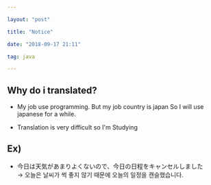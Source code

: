 ```yaml
---

layout: "post"

title: "Notice"

date: "2018-09-17 21:11"

tag: java

---
```


Why do i translated?
--------------------

-	My job use programming. But my job country is japan So I will use japanese for a while.

-	Translation is very difficult so I'm Studying

Ex)
---

-	今日は天気があまりよくないので、今日の日程をキャンセルしました  
	→ 오늘은 날씨가 썩 좋지 않기 때문에 오늘의 일정을 캔슬했습니다.
